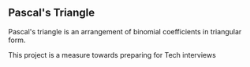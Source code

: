 ## Pascal's Triangle

 Pascal's triangle is an arrangement of binomial coefficients in triangular form.
 
 This project is a measure towards preparing for Tech interviews
